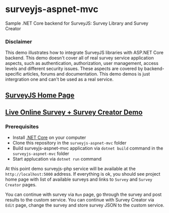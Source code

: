 # surveyjs-aspnet-mvc
Sample .NET Core backend for SurveyJS: Survey Library and Survey Creator

### Disclaimer
This demo illustrates how to integrate SurveyJS libraries with ASP.NET Core backend. This demo doesn't cover all of real survey service application aspects, such as authentication, authorization, user management, access levels and different security issues. These aspects are covered by backend-specific articles, forums and documentation. This demo demos is just intergration one and can't be used as a real service.

## [SurveyJS Home Page](https://surveyjs.io/Examples/Service/)

## [Live Online Survey + Survey Creator Demo](https://surveyjs-aspnet-mvc.azurewebsites.net/)


### Prerequisites
- Install [.NET Core](https://www.microsoft.com/net/download/core) on your computer
- Clone this repository in the `surveyjs-aspnet-mvc` folder
- Build surveyjs-aspnet-mvc application via `dotnet build` command in the `surveyjs-aspnet-mvc` folder
- Start applucation via `dotnet run` command

At this point demo surveyjs-php service will be available at the `http://localhost:5000` address.
If everything is ok, you should see project home page with list of available surveys and links to `Survey` and `Survey Creator` pages.

You can continue with survey via `Run` page, go through the survey and post results to the custom service.
You can continue with Survey Creator via `Edit` page, change the survey and store survey JSON to the custom service.

